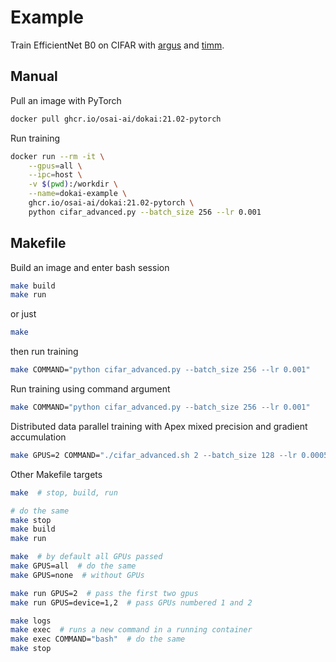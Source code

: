 # Example

Train EfficientNet B0 on CIFAR with [argus](https://github.com/lRomul/argus) and [timm](https://github.com/rwightman/pytorch-image-models). 

## Manual 

Pull an image with PyTorch
```bash
docker pull ghcr.io/osai-ai/dokai:21.02-pytorch
```

Run training
```bash
docker run --rm -it \
    --gpus=all \
    --ipc=host \
    -v $(pwd):/workdir \
    --name=dokai-example \
    ghcr.io/osai-ai/dokai:21.02-pytorch \
    python cifar_advanced.py --batch_size 256 --lr 0.001
```

## Makefile

Build an image and enter bash session
```bash
make build
make run
```
or just 
```bash
make
```
then run training
```bash
make COMMAND="python cifar_advanced.py --batch_size 256 --lr 0.001"
```

Run training using command argument
```bash
make COMMAND="python cifar_advanced.py --batch_size 256 --lr 0.001"
```

Distributed data parallel training with Apex mixed precision and gradient accumulation
```bash
make GPUS=2 COMMAND="./cifar_advanced.sh 2 --batch_size 128 --lr 0.0005 --amp --iter_size 2"
```

Other Makefile targets
```bash
make  # stop, build, run

# do the same
make stop
make build
make run

make  # by default all GPUs passed 
make GPUS=all  # do the same
make GPUS=none  # without GPUs

make run GPUS=2  # pass the first two gpus
make run GPUS=device=1,2  # pass GPUs numbered 1 and 2

make logs
make exec  # runs a new command in a running container
make exec COMMAND="bash"  # do the same 
make stop
```
